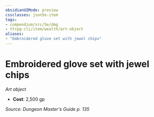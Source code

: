 ```yaml
---
obsidianUIMode: preview
cssclasses: json5e-item
tags:
- compendium/src/5e/dmg
- ttrpg-cli/item/wealth/art-object
aliases: 
- "Embroidered glove set with jewel chips"
---
```

# Embroidered glove set with jewel chips
*Art object*  

- **Cost**: 2,500 gp

*Source: Dungeon Master's Guide p. 135*
